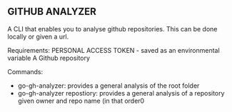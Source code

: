 ## GITHUB ANALYZER

A CLI that enables you to analyse github repositories. This can be done locally or given a url. 

Requirements:
PERSONAL ACCESS TOKEN - saved as an environmental variable
A Github repository

Commands:
- go-gh-analyzer: provides a general analysis of the root folder
- go-gh-analyzer repostiory: provides a general analysis of a repository given owner and repo name (in that order0
